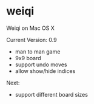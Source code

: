 # weiqi
Weiqi on Mac OS X

Current Version: 0.9
- man to man game
- 9x9 board
- support undo moves
- allow show/hide indices

Next:
- support different board sizes
